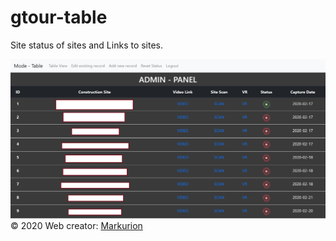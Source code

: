 # gtour-table

Site status of sites and Links to sites.

<img src="media/screen.jpg">


 <footer class="disable page-footer font-small text-white pt-4">
        <div class="footer-copyright text-center py-3">© 2020 Web creator:
            <a href="https://www.markurion.eu"> Markurion</a>
        </div>
 </footer>
